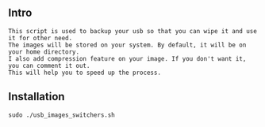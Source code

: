 ## Intro 
	This script is used to backup your usb so that you can wipe it and use it for other need.
	The images will be stored on your system. By default, it will be on your home directory. 
	I also add compression feature on your image. If you don't want it, you can comment it out.
	This will help you to speed up the process.

## Installation
	sudo ./usb_images_switchers.sh



##  
